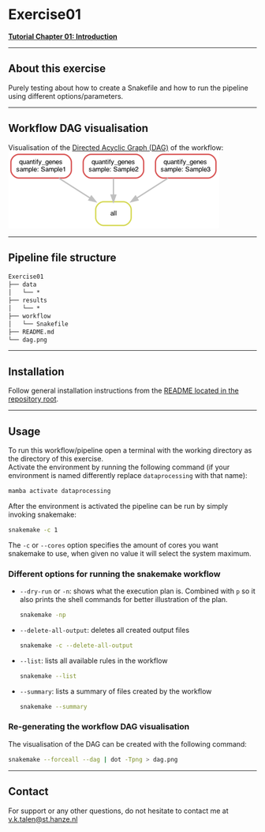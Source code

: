 # Exercise01
**[Tutorial Chapter 01: Introduction](https://fennaf.gitbook.io/bfvh4dsp1/01-introduction/exercise)**

------
## About this exercise
Purely testing about how to create a Snakefile and how to run the pipeline using different options/parameters.


------
## Workflow DAG visualisation
Visualisation of the [Directed Acyclic Graph (DAG)](https://en.wikipedia.org/wiki/Directed_acyclic_graph) of the workflow:  
![Visualisation of the DAG of Exercise01](dag.png)


------
## Pipeline file structure
```
Exercise01
├── data
│   └── *
├── results
│   └── *
├── workflow
│   └── Snakefile
├── README.md
└── dag.png
```


------
## Installation
Follow general installation instructions from the [README located in the repository root](https://github.com/Vincent-Talen/Dataprocessing-Snakemake-Assignments#installation).


------
## Usage
To run this workflow/pipeline open a terminal with the working directory as the directory of this exercise.  
Activate the environment by running the following command (if your environment is named differently replace `dataprocessing` with that name):
```bash
mamba activate dataprocessing
```
After the environment is activated the pipeline can be run by simply invoking snakemake:
```bash
snakemake -c 1
```
The `-c` or `--cores` option specifies the amount of cores you want snakemake to use, when given no value it will select the system maximum.

### Different options for running the snakemake workflow
* `--dry-run` or `-n`: shows what the execution plan is. Combined with `p` so it also prints the shell commands for better illustration of the plan.  
    ```bash
    snakemake -np
    ```
* `--delete-all-output`: deletes all created output files  
    ```bash
    snakemake -c --delete-all-output
    ```
* `--list`: lists all available rules in the workflow
    ```bash
    snakemake --list
    ```
* `--summary`: lists a summary of files created by the workflow
    ```bash
    snakemake --summary
    ```

### Re-generating the workflow DAG visualisation
The visualisation of the DAG can be created with the following command:
```bash
snakemake --forceall --dag | dot -Tpng > dag.png
```


------
## Contact
For support or any other questions, do not hesitate to contact me at v.k.talen@st.hanze.nl
